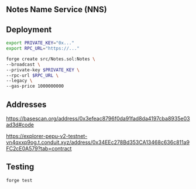 ## Notes Name Service (NNS)

## Deployment

```bash
export PRIVATE_KEY="0x..."
export RPC_URL="https://..."

forge create src/Notes.sol:Notes \
--broadcast \
--private-key $PRIVATE_KEY \
--rpc-url $RPC_URL \
--legacy \
--gas-price 1000000000
```

## Addresses

https://basescan.org/address/0x3efeac8796f0da91fad8da4197cba8935e03ad3d#code

https://explorer-pepu-v2-testnet-vn4qxxp9og.t.conduit.xyz/address/0x34EEc278Bd353CA13468c636c811a9FC2cE0A579?tab=contract

## Testing

`forge test`
